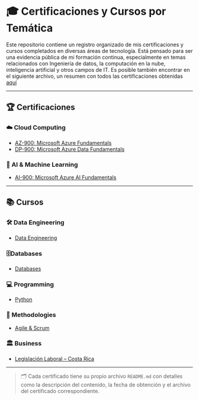 # 🎓 Certificaciones y Cursos por Temática

Este repositorio contiene un registro organizado de mis certificaciones y cursos completados en diversas áreas de tecnología. Está pensado para ser una evidencia pública de mi formación continua, especialmente en temas relacionados con Ingeniería de datos, la computación en la nube, inteligencia artificial y otros campos de IT. Es posible también encontrar en el siguiente archivo, un resumen con todos las certificaciones obtenidas [aquí](./resumen_certificaciones.md)

---

## 🏆 Certificaciones

### ☁️ Cloud Computing
- [AZ-900: Microsoft Azure Fundamentals](./Certificaciones/Cloud_Computing/AZ-900/README.md)
- [DP-900: Microsoft Azure Data Fundamentals](./Certificaciones/Cloud_Computing/DP-900/README.md)

### 🤖 AI & Machine Learning
- [AI-900: Microsoft Azure AI Fundamentals](./Certificaciones/AI_Machine_Learning/AI-900/README.md)

---

## 📚 Cursos

### 🛠️ Data Engineering
- [Data Engineering](./Cursos/Data_Engineering/README.md)

### 🗄️Databases
- [Databases](./Cursos/Databases/README.md)

### 💻 Programming
- [Python](./Cursos/Programming/README.md)

### 🧩 Methodologies
- [Agile & Scrum](./Cursos/Methodologies/README.md)

### 🏛️ Business
- [Legislación Laboral – Costa Rica](./Cursos/Business/README.md)


---

> 🗂 Cada certificado tiene su propio archivo `README.md` con detalles como la descripción del contenido, la fecha de obtención y el archivo del certificado correspondiente.
